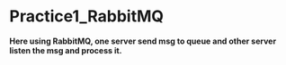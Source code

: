 ﻿# Practice1_RabbitMQ
**Here using RabbitMQ, one server send msg to queue and other server listen the msg and process it.**
